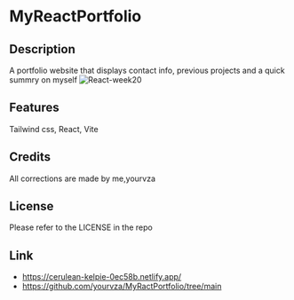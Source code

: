 # MyReactPortfolio

## Description
A portfolio website that displays contact info, previous projects and a quick summry on myself
![React-week20](https://github.com/yourvza/MyRactPortfolio/assets/155742735/634ac281-0c1a-4505-8706-77ca3a1664f5)

## Features
Tailwind css, React, Vite

## Credits
All corrections are made by me,yourvza


## License 
Please refer to the LICENSE in the repo

## Link
* https://cerulean-kelpie-0ec58b.netlify.app/
* https://github.com/yourvza/MyRactPortfolio/tree/main
